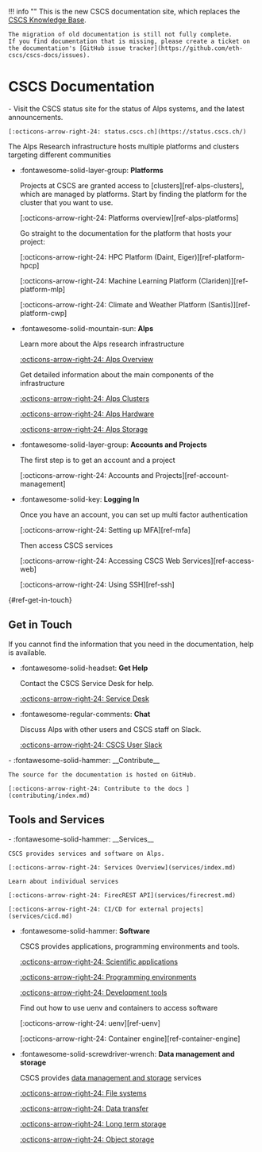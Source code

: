 !!! info ""
    This is the new CSCS documentation site, which replaces the [CSCS Knowledge Base](https://confluence.cscs.ch/display/KB).

    The migration of old documentation is still not fully complete.
    If you find documentation that is missing, please create a ticket on the documentation's [GitHub issue tracker](https://github.com/eth-cscs/cscs-docs/issues).

# CSCS Documentation

<div class="grid cards" markdown>
-    Visit the CSCS status site for the status of Alps systems, and the latest announcements.


    [:octicons-arrow-right-24: status.cscs.ch](https://status.cscs.ch/)
</div>

The Alps Research infrastructure hosts multiple platforms and clusters targeting different communities

<div class="grid cards" markdown>

-   :fontawesome-solid-layer-group: __Platforms__

    Projects at CSCS are granted access to [clusters][ref-alps-clusters], which are managed by platforms.
    Start by finding the platform for the cluster that you want to use.

    [:octicons-arrow-right-24: Platforms overview][ref-alps-platforms]

    Go straight to the documentation for the platform that hosts your project:

    [:octicons-arrow-right-24: HPC Platform (Daint, Eiger)][ref-platform-hpcp]

    [:octicons-arrow-right-24: Machine Learning Platform (Clariden)][ref-platform-mlp]

    [:octicons-arrow-right-24: Climate and Weather Platform (Santis)][ref-platform-cwp]

-   :fontawesome-solid-mountain-sun: __Alps__

    Learn more about the Alps research infrastructure

    [:octicons-arrow-right-24: Alps Overview](alps/index.md)

    Get detailed information about the main components of the infrastructure

    [:octicons-arrow-right-24: Alps Clusters](alps/clusters.md)

    [:octicons-arrow-right-24: Alps Hardware](alps/hardware.md)

    [:octicons-arrow-right-24: Alps Storage](alps/storage.md)

-   :fontawesome-solid-layer-group: __Accounts and Projects__

    The first step is to get an account and a project

    [:octicons-arrow-right-24: Accounts and Projects][ref-account-management]

-   :fontawesome-solid-key: __Logging In__

    Once you have an account, you can set up multi factor authentication

    [:octicons-arrow-right-24: Setting up MFA][ref-mfa]

    Then access CSCS services

    [:octicons-arrow-right-24: Accessing CSCS Web Services][ref-access-web]

    [:octicons-arrow-right-24: Using SSH][ref-ssh]

</div>

[](){#ref-get-in-touch}
## Get in Touch

If you cannot find the information that you need in the documentation, help is available.

<div class="grid cards" markdown>

-   :fontawesome-solid-headset: __Get Help__

    Contact the CSCS Service Desk for help.

    [:octicons-arrow-right-24: Service Desk](https://jira.cscs.ch/plugins/servlet/desk)

-   :fontawesome-regular-comments: __Chat__

    Discuss Alps with other users and CSCS staff on Slack.

    [:octicons-arrow-right-24: CSCS User Slack](https://cscs-users.slack.com/)

<div class="grid cards" markdown>
-   :fontawesome-solid-hammer: __Contribute__

    The source for the documentation is hosted on GitHub.

    [:octicons-arrow-right-24: Contribute to the docs ](contributing/index.md)
</div>

</div>

## Tools and Services

<div class="grid cards" markdown>
-   :fontawesome-solid-hammer: __Services__

    CSCS provides services and software on Alps.

    [:octicons-arrow-right-24: Services Overview](services/index.md)

    Learn about individual services

    [:octicons-arrow-right-24: FirecREST API](services/firecrest.md)

    [:octicons-arrow-right-24: CI/CD for external projects](services/cicd.md)


-   :fontawesome-solid-hammer: __Software__

    CSCS provides applications, programming environments and tools.

    [:octicons-arrow-right-24: Scientific applications](software/sciapps/index.md)

    [:octicons-arrow-right-24: Programming environments](software/prgenv/index.md)

    [:octicons-arrow-right-24: Development tools](software/devtools/index.md)

    Find out how to use uenv and containers to access software

    [:octicons-arrow-right-24: uenv][ref-uenv]

    [:octicons-arrow-right-24: Container engine][ref-container-engine]


-   :fontawesome-solid-screwdriver-wrench: __Data management and storage__

    CSCS provides [data management and storage](storage/index.md) services

    [:octicons-arrow-right-24: File systems](storage/filesystems.md)

    [:octicons-arrow-right-24: Data transfer](storage/transfer.md)

    [:octicons-arrow-right-24: Long term storage](storage/longterm.md)

    [:octicons-arrow-right-24: Object storage](storage/object.md)

</div>

